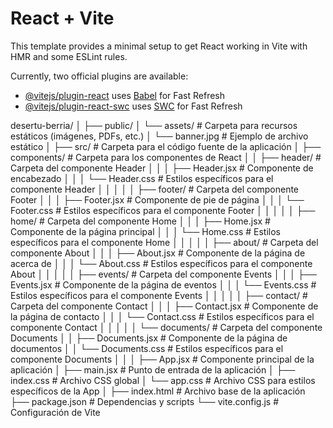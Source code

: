 # React + Vite

This template provides a minimal setup to get React working in Vite with HMR and some ESLint rules.

Currently, two official plugins are available:

- [@vitejs/plugin-react](https://github.com/vitejs/vite-plugin-react/blob/main/packages/plugin-react/README.md) uses [Babel](https://babeljs.io/) for Fast Refresh
- [@vitejs/plugin-react-swc](https://github.com/vitejs/vite-plugin-react-swc) uses [SWC](https://swc.rs/) for Fast Refresh



desertu-berria/
│
├── public/
│   └── assets/             # Carpeta para recursos estáticos (imágenes, PDFs, etc.)
│       └── banner.jpg      # Ejemplo de archivo estático
│
├── src/                    # Carpeta para el código fuente de la aplicación
│   ├── components/         # Carpeta para los componentes de React
│   │   ├── header/         # Carpeta del componente Header
│   │   │   ├── Header.jsx   # Componente de encabezado
│   │   │   └── Header.css   # Estilos específicos para el componente Header
│   │   │
│   │   ├── footer/         # Carpeta del componente Footer
│   │   │   ├── Footer.jsx   # Componente de pie de página
│   │   │   └── Footer.css   # Estilos específicos para el componente Footer
│   │   │
│   │   ├── home/           # Carpeta del componente Home
│   │   │   ├── Home.jsx     # Componente de la página principal
│   │   │   └── Home.css     # Estilos específicos para el componente Home
│   │   │
│   │   ├── about/          # Carpeta del componente About
│   │   │   ├── About.jsx    # Componente de la página de acerca de
│   │   │   └── About.css    # Estilos específicos para el componente About
│   │   │
│   │   ├── events/         # Carpeta del componente Events
│   │   │   ├── Events.jsx    # Componente de la página de eventos
│   │   │   └── Events.css    # Estilos específicos para el componente Events
│   │   │
│   │   ├── contact/        # Carpeta del componente Contact
│   │   │   ├── Contact.jsx   # Componente de la página de contacto
│   │   │   └── Contact.css   # Estilos específicos para el componente Contact
│   │   │
│   │   └── documents/      # Carpeta del componente Documents
│   │       ├── Documents.jsx # Componente de la página de documentos
│   │       └── Documents.css # Estilos específicos para el componente Documents
│   │
│   ├── App.jsx             # Componente principal de la aplicación
│   ├── main.jsx            # Punto de entrada de la aplicación
│   ├── index.css           # Archivo CSS global
│   └── app.css             # Archivo CSS para estilos específicos de la App
│
├── index.html              # Archivo base de la aplicación
├── package.json            # Dependencias y scripts
└── vite.config.js          # Configuración de Vite
